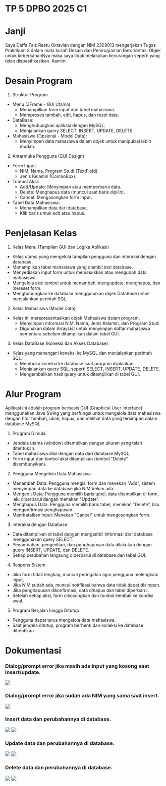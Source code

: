 # TP 5 DPBO 2025 C1
# Janji
Saya Daffa Faiz Restu Oktavian dengan NIM 2309013 mengerjakan Tugas Praktikum 2 dalam mata kuliah Desain dan Pemrograman Berorientasi Objek untuk keberkahanNya maka saya tidak melakukan kecurangan seperti yang telah dispesifikasikan. Aamiin.
# Desain Program
1. Struktur Program
- Menu (JFrame - GUI Utama):
    - Menampilkan form input dan tabel mahasiswa.
    - Memproses tambah, edit, hapus, dan reset data.
- DataBase:
    - Menghubungkan aplikasi dengan MySQL.
    - Menjalankan query SELECT, INSERT, UPDATE, DELETE.
- Mahasiswa (Opsional - Model Data):
    - Menyimpan data mahasiswa dalam objek untuk manipulasi lebih mudah.
2. Antarmuka Pengguna (GUI Design)
- Form Input:
    - NIM, Nama, Program Studi (TextField).
    - Jenis Kelamin (ComboBox).
- Tombol Aksi:
    - Add/Update: Menyimpan atau memperbarui data.
    - Delete: Menghapus data (muncul saat baris dipilih).
    - Cancel: Mengosongkan form input.
- Tabel Data Mahasiswa:
    - Menampilkan data dari database.
    - Klik baris untuk edit atau hapus.
# Penjelasan Kelas
1. Kelas Menu (Tampilan GUI dan Logika Aplikasi)
- Kelas utama yang mengelola tampilan pengguna dan interaksi dengan database.
- Menampilkan tabel mahasiswa yang diambil dari database.
- Menyediakan input form untuk memasukkan atau mengubah data mahasiswa.
- Mengelola aksi tombol untuk menambah, mengupdate, menghapus, dan mereset form.
- Menghubungkan ke database menggunakan objek DataBase untuk menjalankan perintah SQL.
2. Kelas Mahasiswa (Model Data)
- Kelas ini merepresentasikan objek Mahasiswa dalam program.
    - Menyimpan informasi NIM, Nama, Jenis Kelamin, dan Program Studi.
    - Digunakan dalam ArrayList untuk menyimpan daftar mahasiswa sementara sebelum ditampilkan dalam tabel GUI.
3. Kelas DataBase (Koneksi dan Akses Database)
- Kelas yang menangani koneksi ke MySQL dan menjalankan perintah SQL.
    - Membuka koneksi ke database saat program dijalankan.
    - Menjalankan query SQL, seperti SELECT, INSERT, UPDATE, DELETE.
    - Mengembalikan hasil query untuk ditampilkan di tabel GUI.
# Alur Program
Aplikasi ini adalah program berbasis GUI (Graphical User Interface) menggunakan Java Swing yang berfungsi untuk mengelola data mahasiswa dengan fitur tambah, ubah, hapus, dan melihat data yang tersimpan dalam database MySQL.
1. Program Dimulai
- Jendela utama (window) ditampilkan dengan ukuran yang telah ditentukan.
- Tabel mahasiswa diisi dengan data dari database MySQL.
- Form input dan tombol aksi ditampilkan (tombol "Delete" disembunyikan).
2. Pengguna Mengelola Data Mahasiswa
- Menambah Data: Pengguna mengisi form dan menekan "Add", sistem menyimpan data ke database jika NIM belum ada.
- Mengedit Data: Pengguna memilih baris tabel, data ditampilkan di form, lalu diperbarui dengan menekan "Update".
- Menghapus Data: Pengguna memilih baris tabel, menekan "Delete", lalu mengonfirmasi penghapusan.
- Membatalkan Input: Menekan "Cancel" untuk mengosongkan form.
3. Interaksi dengan Database
- Data ditampilkan di tabel dengan mengambil informasi dari database menggunakan query SELECT.
- Penambahan, pengeditan, dan penghapusan data dilakukan dengan query INSERT, UPDATE, dan DELETE.
- Setiap perubahan langsung diperbarui di database dan tabel GUI.
4. Respons Sistem
- Jika form tidak lengkap, muncul peringatan agar pengguna melengkapi input.
- Jika NIM sudah ada, muncul notifikasi bahwa data tidak dapat disimpan.
- Jika penghapusan dikonfirmasi, data dihapus dan tabel diperbarui.
- Setelah setiap aksi, form dikosongkan dan tombol kembali ke kondisi awal.
5. Program Berjalan hingga Ditutup
- Pengguna dapat terus mengelola data mahasiswa.
- Saat jendela ditutup, program berhenti dan koneksi ke database dihentikan
# Dokumentasi
### Dialog/prompt error jika masih ada input yang kosong saat insert/update.
<img src = "Dokumentasi/Screenshot 2025-03-25 153143.png">

### Dialog/prompt error jika sudah ada NIM yang sama saat insert.
<img src = "Dokumentasi/Screenshot 2025-03-25 153217.png">

### Insert data dan perubahannya di database.
<img src = "Dokumentasi/Screenshot 2025-03-25 153359.png">
<img src = "Dokumentasi/Screenshot 2025-03-25 153504.png">

### Update data dan perubahannya di database.
<img src = "Dokumentasi/Screenshot 2025-03-25 153611.png">
<img src = "Dokumentasi/Screenshot 2025-03-25 153715.png">

### Delete data dan perubahannya di database.
<img src = "Dokumentasi/Screenshot 2025-03-25 153652.png">
<img src = "Dokumentasi/Screenshot 2025-03-25 153715.png">
